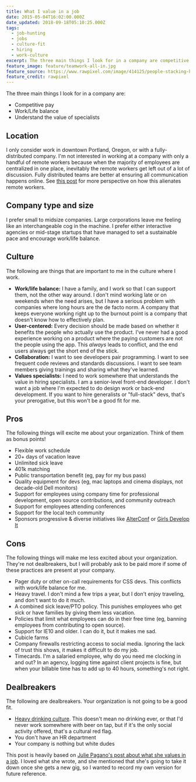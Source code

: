 ```yaml
---
title: What I value in a job
date: 2015-05-04T16:02:00.000Z
date_updated: 2018-09-18T05:10:25.000Z
tags:
  - job-hunting
  - jobs
  - culture-fit
  - hiring
  - work-culture
excerpt: The three main things I look for in a company are competitive pay, work/life balance, and an understanding of the value of specialists.
feature_image: feature/teamwork-all-in.jpg
feature_source: https://www.rawpixel.com/image/414125/people-stacking-hands
feature_credit: rawpixel
---
```


The three main things I look for in a company are:

- Competitive pay
- Work/Life balance
- Understand the value of specialists

## Location

I only consider work in downtown Portland, Oregon, or with a fully-distributed company. I'm not interested in working at a company with only a handful of remote workers because when the majority of employees are centralized in one place, inevitably the remote workers get left out of a lot of discussion. Fully distributed teams are better at ensuring all communication happens online. See [this post](https://www.lullabot.com/blog/article/yahoo-best-buy-and-telecommuting-advice-distributed-company) for more perspective on how this alienates remote workers.

## Company type and size

I prefer small to midsize companies. Large corporations leave me feeling like an interchangeable cog in the machine. I prefer either interactive agencies or mid-stage startups that have managed to set a sustainable pace and encourage work/life balance.

## Culture

The following are things that are important to me in the culture where I work.

- **Work/life balance:** I have a family, and I work so that I can support them, not the other way around. I don't mind working late or on weekends when the need arises, but I have a serious problem with companies where long hours are the de facto norm. A company that keeps everyone working right up to the burnout point is a company that doesn't know how to effectively plan.
- **User-centered:** Every decision should be made based on whether it benefits the people who actually use the product. I've never had a good experience working on a product where the paying customers are not the people using the app. This _always_ leads to conflict, and the end users always get the short end of the stick.
- **Collaboration:** I want to see developers pair programming. I want to see frequent code reviews and standards discussions. I want to see team members giving trainings and sharing what they've learned.
- **Values specialists:** I need to work somewhere that understands the value in hiring specialists. I am a senior-level front-end developer. I don't want a job where I'm expected to do design work or back-end development. If you want to hire generalists or "full-stack" devs, that's your prerogative, but this won't be a good fit for me.

## Pros

The following things will excite me about your organization. Think of them as bonus points!

- Flexible work schedule
- 20+ days of vacation leave
- Unlimited sick leave
- 401k matching
- Public transportation benefit (eg, pay for my bus pass)
- Quality equipment for devs (eg, mac laptops and cinema displays, not decade-old Dell monitors)
- Support for employees using company time for professional development, open source contributions, and community outreach
- Support for employees attending conferences
- Support for the local tech community
- Sponsors progressive & diverse initiatives like [AlterConf](http://www.alterconf.com/) or [Girls Develop It](https://www.girldevelopit.com/)

## Cons

The following things will make me less excited about your organization. They're not dealbreakers, but I will probably ask to be paid more if some of these practices are present at your company.

- Pager duty or other on-call requirements for CSS devs. This conflicts with work/life balance for me.
- Heavy travel. I don't mind a few trips a year, but I don't enjoy traveling, and don't want to do it much.
- A combined sick leave/PTO policy. This punishes employees who get sick or have families by giving them less vacation.
- Policies that limit what employees can do in their free time (eg, banning employees from contributing to open source).
- Support for IE10 and older. I can do it, but it makes me sad.
- Cubicle farms
- Company firewalls restricting access to social media. Ignoring the lack of trust this shows, it makes it difficult to do my job.
- Timecards. I'm a salaried employee, why do you need me clocking in and out? In an agency, logging time against client projects is fine, but when your billable time has to add up to 40 hours, something's not right.

## Dealbreakers

The following are dealbreakers. Your organization is not going to be a good fit.

- [Heavy drinking culture](https://modelviewculture.com/pieces/the-ux-of-alcohol-abuse-reflections-on-a-year-of-sobriety). This doesn't mean no drinking ever, or that I'd never work somewhere with beer on tap, but if it's the only social activity offered, that's a cultural red flag.
- You don't have an HR department
- Your company is nothing but white dudes

<aside>

This post is heavily based on [Julie Pagano's post about what she values in a job](http://juliepagano.com/blog/2015/04/23/for-a-limited-time-only-looking-for-work/). I loved what she wrote, and she mentioned that she's going to take it down once she gets a new gig, so I wanted to record my own version for future reference.

</aside>
